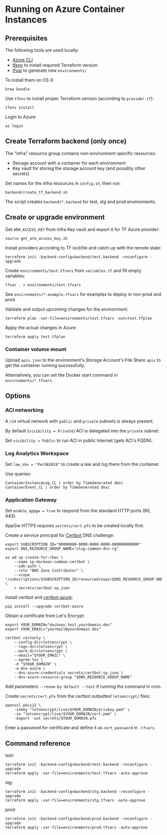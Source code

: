 # Running on Azure Container Instances

## Prerequisites

The following tools are used locally:

- [Azure CLI](https://docs.microsoft.com/en-us/cli/azure/install-azure-cli?view=azure-cli-latest)
- [tfenv](https://github.com/tfutils/tfenv) to install required Terraform version
- [tfvar](https://github.com/shihanng/tfvar) to generate new `environments/`
 
To install them on OS X:

    brew bundle

Use `tfenv` to install proper Terraform version (according to `provider.tf`):

    tfenv install

Login to Azure:

    az login

## Create Terraform backend (only once)

The "infra" resource group contains non-environment specific resources:

- Storage account with a container for each environment
- Key vault for storing the storage account key (and possibly other secrets)

Set names for the infra resources in `config.sh`, then run:

    backend/create_tf_backend.sh

The script creates `backend/*.backend` for test, stg and prod environments.

## Create or upgrade environment

Get `ARM_ACCESS_KEY` from infra Key vault and export it for TF Azure provider:

    source get_arm_access_key.sh

Install providers according to TF lockfile and catch up with the remote state:

    terraform init -backend-config=backend/test.backend -reconfigure -upgrade

Create `environments/test.tfvars` from `variables.tf` and fill empty variables:

    tfvar . > environments/test.tfvars

See `environments/*.example.tfvars` for examples to deploy in non-prod and prod.

Validate and output upcoming changes for the environment:

    terraform plan -var-file=environments/test.tfvars -out=test.tfplan

Apply the actual changes in Azure:

    terraform apply test.tfplan

### Container volume mount

Upload `apis.json` to the environment's Storage Account's File Share `apis`
to get the container running successfully.

Alternatively, you can set the Docker start command in `environments/*.tfvars`.

## Options

### ACI networking

A `/24` virtual network with `public` and `private` subnets is always present.

By default (`visibility = Private`) ACI is delegated into the `private` subnet.

Set `visibility = Public` to run ACI in public Internet (gets ACI's FQDN).

### Log Analytics Workspace

Set `law_sku = "PerGB2018"` to create a law and log there from the container.

Use queries:

    ContainerInstanceLog_CL | order by TimeGenerated desc
    ContainerEvent_CL | order by TimeGenerated desc

### Application Gateway

Set `enable_appgw = true` to respond from the standard HTTP ports (80, 443).

AppGw HTTPS requires `secrets/cert.pfx` to be created locally first.

Create a service principal for [Certbot](https://certbot.eff.org/)
DNS challenge:

    export SUBSCRIPTION_ID="00000000-0000-0000-0000-000000000000"
    export DNS_RESOURCE_GROUP_NAME="slug-common-dns-rg"
    
    az ad sp create-for-rbac \
        --name sp-dockoon-common-certbot \
        --sdk-auth \
        --role "DNS Zone Contributor" \
        --scope "/subscriptions/$SUBSCRIPTION_ID/resourceGroups/$DNS_RESOURCE_GROUP_NAME" \
        > secrets/certbot-sp.json

Install certbot and [certbot-azure](https://github.com/dlapiduz/certbot-azure):

    pip install --upgrade certbot-azure

Obtain a certificate from Let's Encrypt:

    export YOUR_DOMAIN="dockoon.test.yourdomain.dev"
    export YOUR_EMAIL="yourmail@yourdomain.dev"

    certbot certonly \
        --config-dir=letsencrypt \
        --logs-dir=letsencrypt \
        --work-dir=letsencrypt \
        --email="$YOUR_EMAIL" \
        --agree-tos \
        -d "$YOUR_DOMAIN" \
        -a dns-azure \
        --dns-azure-credentials secrets/certbot-sp.json \
        --dns-azure-resource-group "$DNS_RESOURCE_GROUP_NAME"

Add parameters `--renew-by-default --text` if running the command in cron.

Create `secrets/cert.pfx` from the certbot outputted `letsencrypt/` files:

    openssl pkcs12 \
        -inkey "letsencrypt/live/$YOUR_DOMAIN/privkey.pem" \
        -in "letsencrypt/live/$YOUR_DOMAIN/cert.pem" \
        -export -out secrets/$YOUR_DOMAIN.pfx

Enter a password for certificate and define it as `cert_password` in `.tfvars`.

## Command reference

test:

    terraform init -backend-config=backend/test.backend -reconfigure -upgrade
    terraform apply -var-file=environments/test.tfvars -auto-approve

stg:

    terraform init -backend-config=backend/stg.backend -reconfigure -upgrade
    terraform apply -var-file=environments/stg.tfvars -auto-approve

prod:

    terraform init -backend-config=backend/prod.backend -reconfigure -upgrade
    terraform apply -var-file=environments/prod.tfvars -auto-approve
